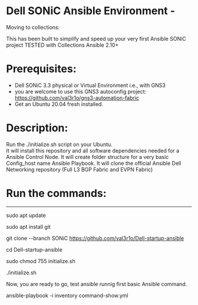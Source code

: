 # Dell SONiC Ansible Environment - <DRAFT>

Moving to collections: </br>

This has been built to simplify and speed up your very first Ansible SONiC project
TESTED with Collections Ansible 2.10+

# Prerequisites: 
- Dell SONiC 3.3 physical or Virtual Environment i.e., with GNS3
- you are welcome to use this GNS3 autoconfig project: https://github.com/val3r1o/gns3-automation-fabric
- Get an Ubuntu 20.04 fresh installed.

# Description: 
Run the ./initialize.sh script on your Ubuntu. </br>
It will install this repository and all software dependencies needed for a Ansible Control Node.
It will create folder structure for a very basic Config_host name Ansible Playbook. 
It will clone the official Ansible Dell Networking repository (Full L3 BGP Fabric and EVPN Fabric)

# Run the commands:
--------------------------------------------------------------------------------------------
sudo apt update

sudo apt install git

git clone --branch SONiC https://github.com/val3r1o/Dell-startup-ansible

cd Dell-startup-ansible

sudo chmod 755 initialize.sh

./initialize.sh

Now, you are ready to go, test ansible runnig first basic Ansible command.

ansible-playbook -i inventory command-show.yml
